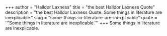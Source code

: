 +++
author = "Halldor Laxness"
title = "the best Halldor Laxness Quote"
description = "the best Halldor Laxness Quote: Some things in literature are inexplicable."
slug = "some-things-in-literature-are-inexplicable"
quote = '''Some things in literature are inexplicable.'''
+++
Some things in literature are inexplicable.
